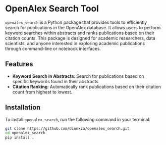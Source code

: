 # OpenAlex Search Tool

`openalex_search` is a Python package that provides tools to efficiently search for publications in the OpenAlex database. It allows users to perform keyword searches within abstracts and ranks publications based on their citation counts. This package is designed for academic researchers, data scientists, and anyone interested in exploring academic publications through command-line or notebook interfaces.

## Features

- **Keyword Search in Abstracts**: Search for publications based on specific keywords found in their abstracts.
- **Citation Ranking**: Automatically rank publications based on their citation count from highest to lowest.

## Installation

To install `openalex_search`, run the following command in your terminal:

```bash
git clone https://github.com/dionxia/openalex_search.git
cd openalex_search 
pip install . 